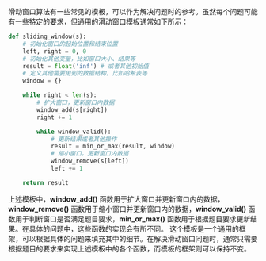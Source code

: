 滑动窗口算法有一些常见的模板，可以作为解决问题时的参考。虽然每个问题可能有一些特定的要求，但通用的滑动窗口模板通常如下所示：
```python
def sliding_window(s):
    # 初始化窗口的起始位置和结束位置
    left, right = 0, 0
    # 初始化其他变量，比如窗口大小、结果等
    result = float('inf') # 或者其他初始值
    # 定义其他需要用到的数据结构，比如哈希表等
    window = {}

    while right < len(s):
        # 扩大窗口，更新窗口内数据
        window_add(s[right])
        right += 1

        while window_valid():
            # 更新结果或者其他操作
            result = min_or_max(result, window)
            # 缩小窗口，更新窗口内数据
            window_remove(s[left])
            left += 1

    return result
```
上述模板中，**window_add()** 函数用于扩大窗口并更新窗口内的数据，**window_remove()** 函数用于缩小窗口并更新窗口内的数据，**window_valid()** 函数用于判断窗口是否满足题目要求，**min_or_max()** 函数用于根据题目要求更新结果。在具体的问题中，这些函数的实现会有所不同。
这个模板是一个通用的框架，可以根据具体的问题来填充其中的细节。在解决滑动窗口问题时，通常只需要根据题目的要求来实现上述模板中的各个函数，而模板的框架则可以保持不变。
